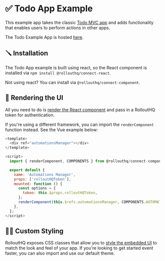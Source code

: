 # ✅ Todo App Example

This example app takes the classic [Todo MVC app](https://todomvc.com/examples/typescript-react/#/) and adds functionality that enables users to perform actions in other apps.

The Todo Example App is hosted [here](https://rollout-todo-demo-client.herokuapp.com/).

## 🪛 Installation

The Todo App example is built using react, so the React component is installed via `npm install @rollouthq/connect-react`.

Not using react? You can install via `@rollouthq/connect-component`.

## 📄 Rendering the UI

All you need to do is [render the React component](./app.js#L95) and pass in a RolloutHQ token for authentication.

If you're using a different framework, you can import the `renderComponent` function instead. See the Vue example below:

```javascript
<template>
  <div ref="automationsManager"></div>
</template>

<script>
  import { renderComponent, COMPONENTS } from @rollouthq/connect-component;

  export default {
    name: 'Automations Manager',
    props: ['rolloutHQToken'],
    mounted: function () {
      const options = {
        token: this.$props.rolloutHQToken,
      };
      renderComponent(this.$refs.automationsManager, COMPONENTS.AUTOMATIONS_MANAGER, options);
    },
  };
</script>
```

## 🧑‍🎨 Custom Styling
RolloutHQ exposes CSS classes that allow you to [style the embedded UI](./rollouthqstyles.css) to match the look and feel of your app. If you're looking to get started event faster, you can also import and use our default theme.
